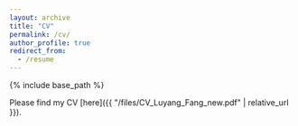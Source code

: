 ```yaml
---
layout: archive
title: "CV"
permalink: /cv/
author_profile: true
redirect_from:
  - /resume
---
```


{% include base_path %}

Please find my CV [here]({{ "/files/CV_Luyang_Fang_new.pdf" | relative_url }}).



